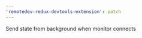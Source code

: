 ```yaml
---
'remotedev-redux-devtools-extension': patch
---
```


Send state from background when monitor connects
